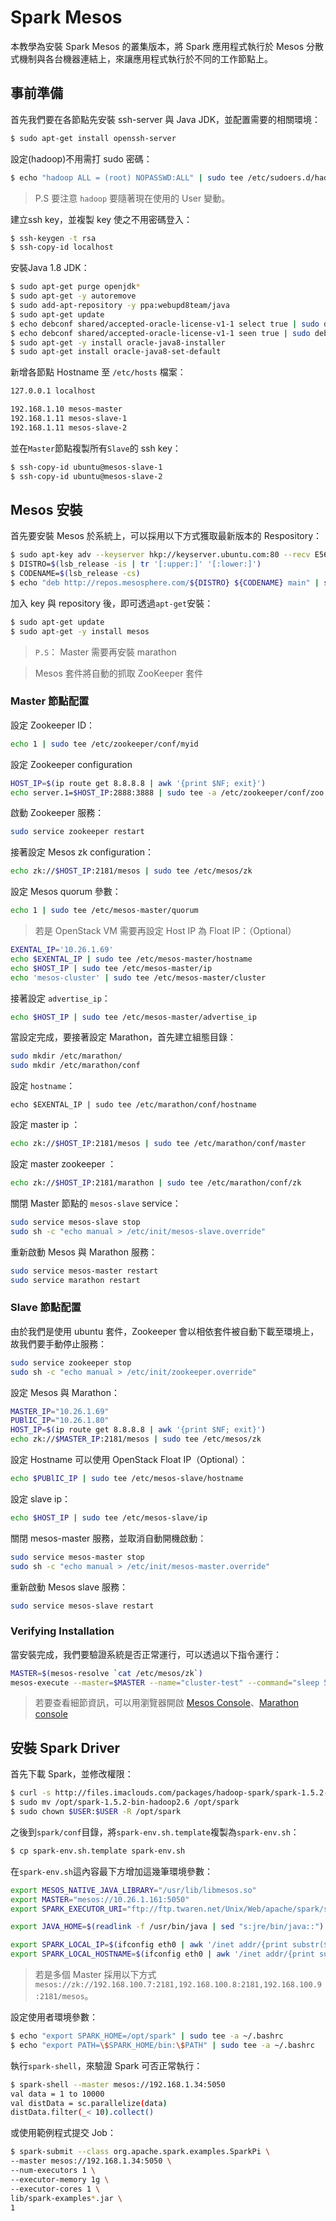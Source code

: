 # Spark Mesos 
本教學為安裝 Spark Mesos 的叢集版本，將 Spark 應用程式執行於 Mesos 分散式機制與各台機器連結上，來讓應用程式執行於不同的工作節點上。

## 事前準備
首先我們要在各節點先安裝 ssh-server 與 Java JDK，並配置需要的相關環境：
```sh
$ sudo apt-get install openssh-server
```

設定<user>(hadoop)不用需打 sudo 密碼：
```sh
$ echo "hadoop ALL = (root) NOPASSWD:ALL" | sudo tee /etc/sudoers.d/hadoop && sudo chmod 440 /etc/sudoers.d/hadoop
```
> P.S 要注意 ```hadoop``` 要隨著現在使用的 User 變動。

建立ssh key，並複製 key 使之不用密碼登入：
```sh
$ ssh-keygen -t rsa
$ ssh-copy-id localhost
```

安裝Java 1.8 JDK：
```sh
$ sudo apt-get purge openjdk*
$ sudo apt-get -y autoremove
$ sudo add-apt-repository -y ppa:webupd8team/java
$ sudo apt-get update
$ echo debconf shared/accepted-oracle-license-v1-1 select true | sudo debconf-set-selections
$ echo debconf shared/accepted-oracle-license-v1-1 seen true | sudo debconf-set-selections
$ sudo apt-get -y install oracle-java8-installer
$ sudo apt-get install oracle-java8-set-default
```



新增各節點 Hostname 至 ```/etc/hosts``` 檔案：
```sh
127.0.0.1 localhost

192.168.1.10 mesos-master
192.168.1.11 mesos-slave-1
192.168.1.11 mesos-slave-2
```

並在```Master```節點複製所有```Slave```的 ssh key：
```sh
$ ssh-copy-id ubuntu@mesos-slave-1
$ ssh-copy-id ubuntu@mesos-slave-2
```

## Mesos 安裝
首先要安裝 Mesos 於系統上，可以採用以下方式獲取最新版本的 Respository：
```sh
$ sudo apt-key adv --keyserver hkp://keyserver.ubuntu.com:80 --recv E56151BF
$ DISTRO=$(lsb_release -is | tr '[:upper:]' '[:lower:]')
$ CODENAME=$(lsb_release -cs)
$ echo "deb http://repos.mesosphere.com/${DISTRO} ${CODENAME} main" | sudo tee /etc/apt/sources.list.d/mesosphere.list
```
加入 key 與 repository 後，即可透過```apt-get```安裝：
```sh
$ sudo apt-get update
$ sudo apt-get -y install mesos 
```
> ```P.S```： Master 需要再安裝 marathon

> Mesos 套件將自動的抓取 ZooKeeper 套件

### Master 節點配置
設定 Zookeeper ID：
```sh
echo 1 | sudo tee /etc/zookeeper/conf/myid
```
設定 Zookeeper configuration
```sh
HOST_IP=$(ip route get 8.8.8.8 | awk '{print $NF; exit}')
echo server.1=$HOST_IP:2888:3888 | sudo tee -a /etc/zookeeper/conf/zoo.cfg
```
啟動 Zookeeper 服務：
```sh
sudo service zookeeper restart
```
接著設定 Mesos zk configuration：
```sh
echo zk://$HOST_IP:2181/mesos | sudo tee /etc/mesos/zk
```
設定 Mesos quorum 參數：
```sh
echo 1 | sudo tee /etc/mesos-master/quorum
```
> 若是 OpenStack VM 需要再設定 Host IP 為 Float IP：（Optional）
```sh
EXENTAL_IP='10.26.1.69'
echo $EXENTAL_IP | sudo tee /etc/mesos-master/hostname
echo $HOST_IP | sudo tee /etc/mesos-master/ip
echo 'mesos-cluster' | sudo tee /etc/mesos-master/cluster
```

接著設定 ```advertise_ip```：
```sh
echo $HOST_IP | sudo tee /etc/mesos-master/advertise_ip
```

當設定完成，要接著設定 Marathon，首先建立組態目錄：
```sh
sudo mkdir /etc/marathon/
sudo mkdir /etc/marathon/conf
```

設定 ```hostname```：
```
echo $EXENTAL_IP | sudo tee /etc/marathon/conf/hostname
```

設定 master ip ：
```sh
echo zk://$HOST_IP:2181/mesos | sudo tee /etc/marathon/conf/master
```

設定 master zookeeper ：
```sh
echo zk://$HOST_IP:2181/marathon | sudo tee /etc/marathon/conf/zk
```

關閉 Master 節點的 ```mesos-slave``` service：
```sh
sudo service mesos-slave stop
sudo sh -c "echo manual > /etc/init/mesos-slave.override"
```

重新啟動 Mesos 與 Marathon 服務：
```sh
sudo service mesos-master restart
sudo service marathon restart
```

### Slave 節點配置
由於我們是使用 ubuntu 套件，Zookeeper 會以相依套件被自動下載至環境上，故我們要手動停止服務：
```sh
sudo service zookeeper stop
sudo sh -c "echo manual > /etc/init/zookeeper.override"
```
設定 Mesos 與 Marathon：
```sh
MASTER_IP="10.26.1.69"
PUBlIC_IP="10.26.1.80"
HOST_IP=$(ip route get 8.8.8.8 | awk '{print $NF; exit}')
echo zk://$MASTER_IP:2181/mesos | sudo tee /etc/mesos/zk
```
設定 Hostname 可以使用 OpenStack Float IP（Optional）：
```sh
echo $PUBlIC_IP | sudo tee /etc/mesos-slave/hostname
```

設定 slave ip：
```sh
echo $HOST_IP | sudo tee /etc/mesos-slave/ip
```
關閉 mesos-master 服務，並取消自動開機啟動：
```sh
sudo service mesos-master stop
sudo sh -c "echo manual > /etc/init/mesos-master.override"
```

重新啟動 Mesos slave 服務：
```sh
sudo service mesos-slave restart
```

### Verifying Installation
當安裝完成，我們要驗證系統是否正常運行，可以透過以下指令運行：
```sh
MASTER=$(mesos-resolve `cat /etc/mesos/zk`)
mesos-execute --master=$MASTER --name="cluster-test" --command="sleep 5"
```
> 若要查看細節資訊，可以用瀏覽器開啟 [Mesos Console](http://<master-ip>:5050)、[Marathon console](http://<master-ip>:8080) 

## 安裝 Spark Driver
首先下載 Spark，並修改權限：
```sh
$ curl -s http://files.imaclouds.com/packages/hadoop-spark/spark-1.5.2-bin-hadoop2.6.tgz | sudo tar -xz -C /opt/
$ sudo mv /opt/spark-1.5.2-bin-hadoop2.6 /opt/spark
$ sudo chown $USER:$USER -R /opt/spark
```

之後到```spark/conf```目錄，將```spark-env.sh.template```複製為```spark-env.sh```：
```sh
$ cp spark-env.sh.template spark-env.sh
```

在```spark-env.sh```這內容最下方增加這幾筆環境參數：
```sh
export MESOS_NATIVE_JAVA_LIBRARY="/usr/lib/libmesos.so"
export MASTER="mesos://10.26.1.161:5050"
export SPARK_EXECUTOR_URI="ftp://ftp.twaren.net/Unix/Web/apache/spark/spark-1.5.2/spark-1.5.2.tgz"

export JAVA_HOME=$(readlink -f /usr/bin/java | sed "s:jre/bin/java::")

export SPARK_LOCAL_IP=$(ifconfig eth0 | awk '/inet addr/{print substr($2,6)}') 
export SPARK_LOCAL_HOSTNAME=$(ifconfig eth0 | awk '/inet addr/{print substr($2,6)}') 
```
> 若是多個 Master 採用以下方式```mesos://zk://192.168.100.7:2181,192.168.100.8:2181,192.168.100.9:2181/mesos```。

設定使用者環境參數：
```sh
$ echo "export SPARK_HOME=/opt/spark" | sudo tee -a ~/.bashrc
$ echo "export PATH=\$SPARK_HOME/bin:\$PATH" | sudo tee -a ~/.bashrc
```

執行```spark-shell```，來驗證 Spark 可否正常執行：
```sh
$ spark-shell --master mesos://192.168.1.34:5050
val data = 1 to 10000
val distData = sc.parallelize(data)
distData.filter(_< 10).collect()
```
或使用範例程式提交 Job：
```sh
$ spark-submit --class org.apache.spark.examples.SparkPi \
--master mesos://192.168.1.34:5050 \
--num-executors 1 \
--executor-memory 1g \
--executor-cores 1 \
lib/spark-examples*.jar \
1
```
